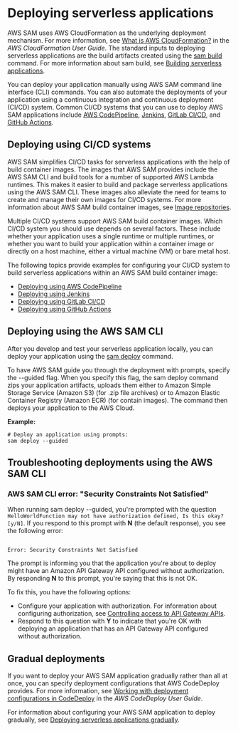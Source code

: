 # Deploying serverless applications<a name="serverless-deploying"></a>

AWS SAM uses AWS CloudFormation as the underlying deployment mechanism\. For more information, see [What is AWS CloudFormation?](https://docs.aws.amazon.com/AWSCloudFormation/latest/UserGuide/) in the *AWS CloudFormation User Guide*\. The standard inputs to deploying serverless applications are the build artifacts created using the [sam build](sam-cli-command-reference-sam-build.md) command\. For more information about sam build, see [Building serverless applications](serverless-building.md)\.

You can deploy your application manually using AWS SAM command line interface \(CLI\) commands\. You can also automate the deployments of your application using a continuous integration and continuous deployment \(CI/CD\) system\. Common CI/CD systems that you can use to deploy AWS SAM applications include [AWS CodePipeline](http://aws.amazon.com/codepipeline), [Jenkins](https://www.jenkins.io/), [GitLab CI/CD](https://docs.gitlab.com/ee/ci/), and [GitHub Actions](https://github.com/features/actions)\.

## Deploying using CI/CD systems<a name="serverless-deploying-ci-cd"></a>

AWS SAM simplifies CI/CD tasks for serverless applications with the help of build container images\. The images that AWS SAM provides include the AWS SAM CLI and build tools for a number of supported AWS Lambda runtimes\. This makes it easier to build and package serverless applications using the AWS SAM CLI\. These images also alleviate the need for teams to create and manage their own images for CI/CD systems\. For more information about AWS SAM build container images, see [Image repositories](serverless-image-repositories.md)\.

Multiple CI/CD systems support AWS SAM build container images\. Which CI/CD system you should use depends on several factors\. These include whether your application uses a single runtime or multiple runtimes, or whether you want to build your application within a container image or directly on a host machine, either a virtual machine \(VM\) or bare metal host\.

The following topics provide examples for configuring your CI/CD system to build serverless applications within an AWS SAM build container image:
+ [Deploying using AWS CodePipeline](deploying-using-codepipeline.md)
+ [Deploying using Jenkins](deploying-using-jenkins.md)
+ [Deploying using GitLab CI/CD](deploying-using-gitlab.md)
+ [Deploying using GitHub Actions](deploying-using-github.md)

## Deploying using the AWS SAM CLI<a name="serverless-sam-cli-using-package-and-deploy"></a>

After you develop and test your serverless application locally, you can deploy your application using the [sam deploy](sam-cli-command-reference-sam-deploy.md) command\.

To have AWS SAM guide you through the deployment with prompts, specify the \-\-guided flag\. When you specify this flag, the sam deploy command zips your application artifacts, uploads them either to Amazon Simple Storage Service \(Amazon S3\) \(for \.zip file archives\) or to Amazon Elastic Container Registry \(Amazon ECR\) \(for contain images\)\. The command then deploys your application to the AWS Cloud\.

**Example:**

```
# Deploy an application using prompts:
sam deploy --guided
```

## Troubleshooting deployments using the AWS SAM CLI<a name="serverless-deploying-troubleshooting"></a>

### AWS SAM CLI error: "Security Constraints Not Satisfied"<a name="troubleshooting-security-constraints"></a>

When running sam deploy \-\-guided, you're prompted with the question `HelloWorldFunction may not have authorization defined, Is this okay? [y/N]`\. If you respond to this prompt with **N** \(the default response\), you see the following error:

```
 
Error: Security Constraints Not Satisfied
```

The prompt is informing you that the application you're about to deploy might have an Amazon API Gateway API configured without authorization\. By responding **N** to this prompt, you're saying that this is not OK\.

To fix this, you have the following options:
+ Configure your application with authorization\. For information about configuring authorization, see [Controlling access to API Gateway APIs](serverless-controlling-access-to-apis.md)\.
+ Respond to this question with **Y** to indicate that you're OK with deploying an application that has an API Gateway API configured without authorization\.

## Gradual deployments<a name="serverless-deploying-gradual"></a>

If you want to deploy your AWS SAM application gradually rather than all at once, you can specify deployment configurations that AWS CodeDeploy provides\. For more information, see [Working with deployment configurations in CodeDeploy](https://docs.aws.amazon.com/codedeploy/latest/userguide/deployment-configurations.html) in the *AWS CodeDeploy User Guide*\.

For information about configuring your AWS SAM application to deploy gradually, see [Deploying serverless applications gradually](automating-updates-to-serverless-apps.md)\.